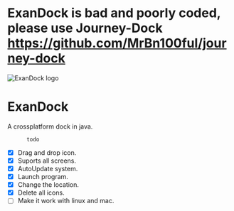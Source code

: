 # ExanDock is bad and poorly coded, please use Journey-Dock https://github.com/MrBn100ful/journey-dock
![ExanDock logo](https://puu.sh/s6gG9/1622eb4d0d.png)
# ExanDock
A crossplatform dock in java.

          todo

- [x] Drag and drop icon.
- [x] Suports all screens.
- [x] AutoUpdate system.
- [x] Launch program.
- [x] Change the location.
- [x] Delete all icons.
- [ ] Make it work with linux and mac.
